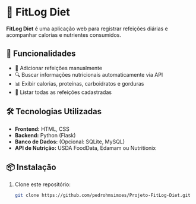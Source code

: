 # 🍏 FitLog Diet

**FitLog Diet** é uma aplicação web para registrar refeições diárias e acompanhar calorias e nutrientes consumidos. 

## 🚀 Funcionalidades
- 📌 Adicionar refeições manualmente
- 🔍 Buscar informações nutricionais automaticamente via API
- 📊 Exibir calorias, proteínas, carboidratos e gorduras
- 📝 Listar todas as refeições cadastradas

## 🛠️ Tecnologias Utilizadas
- **Frontend:** HTML, CSS  
- **Backend:** Python (Flask)  
- **Banco de Dados:** (Opcional: SQLite, MySQL)  
- **API de Nutrição:** USDA FoodData, Edamam ou Nutritionix  

## 📦 Instalação
1. Clone este repositório:  
   ```bash
   git clone https://github.com/pedrohmsimoes/Projeto-FitLog-Diet.git
